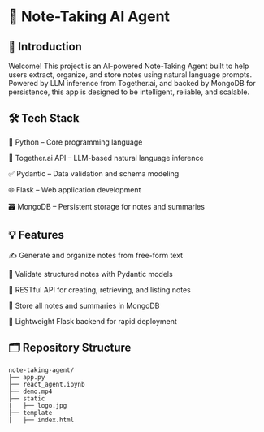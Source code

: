 # 🧠 Note-Taking AI Agent
## 📌 Introduction
Welcome!
This project is an AI-powered Note-Taking Agent built to help users extract, organize, and store notes using natural language prompts.
Powered by LLM inference from Together.ai, and backed by MongoDB for persistence, this app is designed to be intelligent, reliable, and scalable.

## 🛠️ Tech Stack
🐍 Python – Core programming language

🧠 Together.ai API – LLM-based natural language inference

✅ Pydantic – Data validation and schema modeling

🌐 Flask – Web application development

🗃️ MongoDB – Persistent storage for notes and summaries

## 💡 Features
✍️ Generate and organize notes from free-form text

🧩 Validate structured notes with Pydantic models

🔁 RESTful API for creating, retrieving, and listing notes

💾 Store all notes and summaries in MongoDB

🚀 Lightweight Flask backend for rapid deployment

## 🗂️ Repository Structure
```
note-taking-agent/
├── app.py
├── react_agent.ipynb
├── demo.mp4
├── static
|   ├── logo.jpg 
├── template
|   ├── index.html  
```
